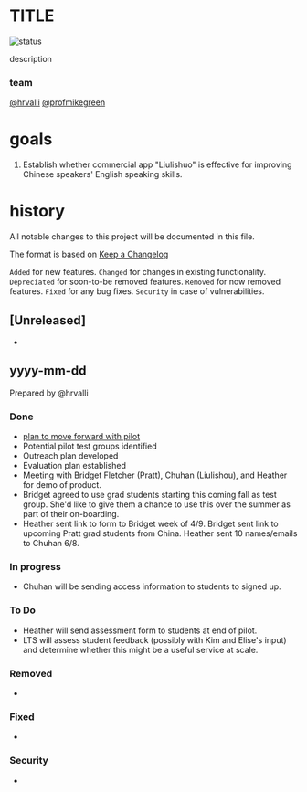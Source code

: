 # TITLE

![status](https://img.shields.io/badge/status-good-brightgreen.svg)




description

### team
[@hrvalli](https://github.com/hrvalli) [@profmikegreen](https://github.com/profmikegreene) 


# goals
1. Establish whether commercial app "Liulishuo" is effective for improving Chinese speakers' English speaking skills. 


# history 
All notable changes to this project will be documented in this file.

The format is based on [Keep a Changelog](http://keepachangelog.com/en/1.0.0/)

`Added` for new features.
`Changed` for changes in existing functionality.
`Depreciated` for soon-to-be removed features.
`Removed` for now removed features.
`Fixed` for any bug fixes.
`Security` in case of vulnerabilities.

## [Unreleased]
* 

## yyyy-mm-dd 
Prepared by @hrvalli

### Done
* [plan to move forward with pilot](https://duke.app.box.com/notes/283631580062)
* Potential pilot test groups identified
* Outreach plan developed
* Evaluation plan established
* Meeting with Bridget Fletcher (Pratt), Chuhan (Liulishou), and Heather for demo of product.
* Bridget agreed to use grad students starting this coming fall as test group. She'd like to give them a chance to use this over the summer as part of their on-boarding. 
* Heather sent link to form to Bridget week of 4/9. Bridget sent link to upcoming Pratt grad students from China. Heather sent 10 names/emails to Chuhan 6/8. 

### In progress
* Chuhan will be sending access information to students to signed up. 

### To Do
* Heather will send assessment form to students at end of pilot.
* LTS will assess student feedback (possibly with Kim and Elise's input) and determine whether this might be a useful service at scale. 

### Removed
* 

### Fixed
* 

### Security
* 



